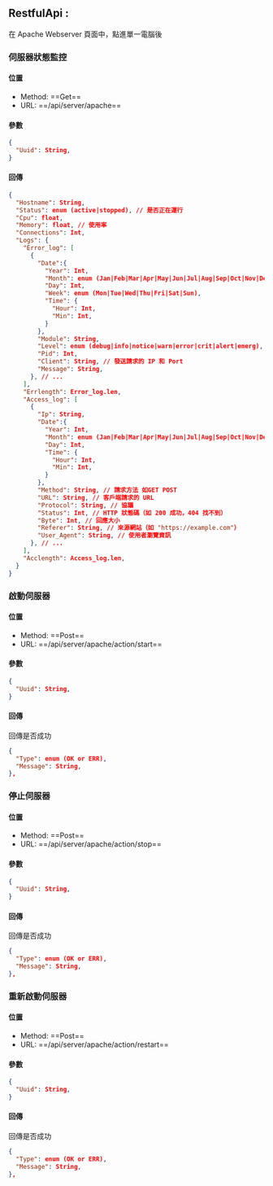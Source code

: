 ## RestfulApi :

在 Apache Webserver 頁面中，點進單一電腦後

### 伺服器狀態監控

#### 位置

- Method: ==Get==
- URL: ==/api/server/apache==

#### 參數

```Json
{
  "Uuid": String,
}
```

#### 回傳

```json
{
  "Hostname": String,
  "Status": enum (active|stopped), // 是否正在運行
  "Cpu": float,
  "Memory": float, // 使用率
  "Connections": Int,
  "Logs": {
    "Error_log": [
      {
        "Date":{
          "Year": Int,
          "Month": enum (Jan|Feb|Mar|Apr|May|Jun|Jul|Aug|Sep|Oct|Nov|Dec),
          "Day": Int,
          "Week": enum (Mon|Tue|Wed|Thu|Fri|Sat|Sun),
          "Time": {
            "Hour": Int,
            "Min": Int,
          }
        },
        "Module": String,
        "Level": enum (debug|info|notice|warn|error|crit|alert|emerg),
        "Pid": Int,
        "Client": String, // 發送請求的 IP 和 Port
        "Message": String,
      }, // ...
    ],
    "Errlength": Error_log.len,
    "Access_log": [
      {
        "Ip": String,
        "Date":{
          "Year": Int,
          "Month": enum (Jan|Feb|Mar|Apr|May|Jun|Jul|Aug|Sep|Oct|Nov|Dec),
          "Day": Int,
          "Time": {
            "Hour": Int,
            "Min": Int,
          }
        },
        "Method": String, // 請求方法 如GET POST
        "URL": String, // 客戶端請求的 URL
        "Protocol": String, // 協議
        "Status": Int, // HTTP 狀態碼（如 200 成功，404 找不到）
        "Byte": Int, // 回應大小
        "Referer": String, // 來源網站（如 "https://example.com"）
        "User_Agent": String, // 使用者瀏覽資訊
      }, // ...
    ],
    "Acclength": Access_log.len,
  }
}
```

### 啟動伺服器

#### 位置

- Method: ==Post==
- URL: ==/api/server/apache/action/start==

#### 參數

```Json
{
  "Uuid": String,
}
```

#### 回傳

回傳是否成功

```json
{
  "Type": enum (OK or ERR),
  "Message": String,
},
```

### 停止伺服器

#### 位置

- Method: ==Post==
- URL: ==/api/server/apache/action/stop==

#### 參數

```Json
{
  "Uuid": String,
}
```

#### 回傳

回傳是否成功

```json
{
  "Type": enum (OK or ERR),
  "Message": String,
},
```

### 重新啟動伺服器

#### 位置

- Method: ==Post==
- URL: ==/api/server/apache/action/restart==

#### 參數

```Json
{
  "Uuid": String,
}
```

#### 回傳

回傳是否成功

```json
{
  "Type": enum (OK or ERR),
  "Message": String,
},
```
